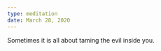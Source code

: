 ```yaml
---
type: meditation
date: March 28, 2020
---
```


Sometimes it is all about taming the evil inside you.
